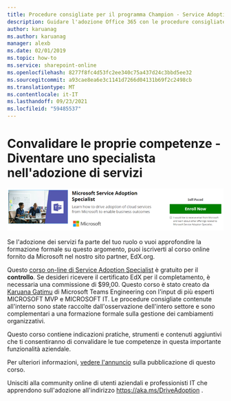 ```yaml
---
title: Procedure consigliate per il programma Champion - Service Adoption Specialist
description: Guidare l'adozione Office 365 con le procedure consigliate del programma Champion
author: karuanag
ms.author: karuanag
manager: alexb
ms.date: 02/01/2019
ms.topic: how-to
ms.service: sharepoint-online
ms.openlocfilehash: 8277f8fc4d53fc2ee340c75a437d24c3bbd5ee32
ms.sourcegitcommit: a93cae8ea6e3c1141d7266d04131b69f2c2498cb
ms.translationtype: MT
ms.contentlocale: it-IT
ms.lasthandoff: 09/23/2021
ms.locfileid: "59485537"
---
```

# <a name="validate-your-skills---become-a-service-adoption-specialist"></a>Convalidare le proprie competenze - Diventare uno specialista nell'adozione di servizi

![Corso di specialisti per l'adozione di servizi](media/champs_sascourse.png)

Se l'adozione dei servizi fa parte del tuo ruolo o vuoi approfondire la formazione formale su questo argomento, puoi iscriverti al corso online fornito da Microsoft nel nostro sito partner, EdX.org. 

Questo [corso on-line di Service Adoption Specialist](/learn/paths/m365-service-adoption/) è gratuito per il **controllo**.  Se desideri ricevere il certificato EdX per il completamento, è necessaria una commissione di $99,00.  Questo corso è stato creato da [Karuana Gatimu](https://linkedin.com/in/karuanagatimu) di Microsoft Teams Engineering con l'input di più esperti MICROSOFT MVP e MICROSOFT IT.  Le procedure consigliate contenute all'interno sono state raccolte dall'osservazione dell'intero settore e sono complementari a una formazione formale sulla gestione dei cambiamenti organizzativi.  

Questo corso contiene indicazioni pratiche, strumenti e contenuti aggiuntivi che ti consentiranno di convalidare le tue competenze in questa importante funzionalità aziendale.  

Per ulteriori informazioni, [vedere l'annuncio](https://aka.ms/AdoptionCertAnnouncement) sulla pubblicazione di questo corso. 

Unisciti alla community online di utenti aziendali e professionisti IT che apprendono sull'adozione all'indirizzo https://aka.ms/DriveAdoption .